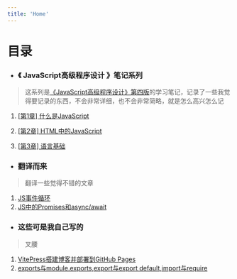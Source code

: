 ```yaml
---
title: 'Home'
---
```

<!-- # 感谢你看我的博客. -->

# 目录

- ### 《 JavaScript高级程序设计 》笔记系列


> 这系列是[《JavaScript高级程序设计》第四版](https://www.ituring.com.cn/book/2472)的学习笔记，记录了一些我觉得要记录的东西，不会非常详细，也不会非常简略，就是怎么高兴怎么记
>

1. [[第1章] 什么是JavaScript](/JsNote/1)

2. [[第2章] HTML中的JavaScript](/JsNote/2)
3. [[第3章] 语言基础](/JsNote/3)



- ### 翻译而来

> 翻译一些觉得不错的文章

1. [JS事件循环](/translation/devto-jseventloop.md)
2. [JS中的Promises和async/await](/translation/devto-promises-async-await)





- ### 这些可是我自己写的

> 叉腰

1. [VitePress搭建博客并部署到GitHub Pages](/vitepress-blog-setup.md)
2. [exports与module.exports,export与export default,import与require](/export-import.md)

